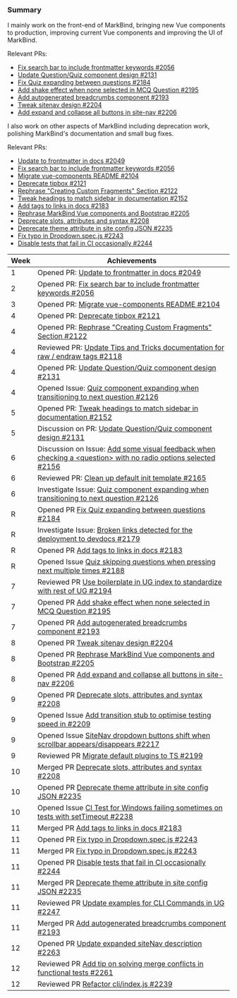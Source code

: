 ### Summary

I mainly work on the front-end of MarkBind, bringing new Vue components to production, improving current Vue components and improving the UI of MarkBind.

Relevant PRs:
- [Fix search bar to include frontmatter keywords #2056](https://github.com/MarkBind/markbind/pull/2056)
- [Update Question/Quiz component design #2131](https://github.com/MarkBind/markbind/pull/2131)
- [Fix Quiz expanding between questions #2184](https://github.com/MarkBind/markbind/pull/2184)
- [Add shake effect when none selected in MCQ Question #2195](https://github.com/MarkBind/markbind/pull/2195)
- [Add autogenerated breadcrumbs component #2193](https://github.com/MarkBind/markbind/pull/2193)
- [Tweak sitenav design #2204](https://github.com/MarkBind/markbind/pull/2204)
- [Add expand and collapse all buttons in site-nav #2206](https://github.com/MarkBind/markbind/pull/2206)

I also work on other aspects of MarkBind including deprecation work, polishing MarkBind's documentation and small bug fixes.

Relevant PRs:
- [Update to frontmatter in docs #2049](https://github.com/MarkBind/markbind/pull/2049)
- [Fix search bar to include frontmatter keywords #2056](https://github.com/MarkBind/markbind/pull/2056)
- [Migrate vue-components README #2104](https://github.com/MarkBind/markbind/pull/2104)
- [Deprecate tipbox #2121](https://github.com/MarkBind/markbind/pull/2121)
- [Rephrase "Creating Custom Fragments" Section #2122](https://github.com/MarkBind/markbind/pull/2122)
- [Tweak headings to match sidebar in documentation #2152](https://github.com/MarkBind/markbind/pull/2152)
- [Add tags to links in docs #2183](https://github.com/MarkBind/markbind/pull/2183)
- [Rephrase MarkBind Vue components and Bootstrap #2205](https://github.com/MarkBind/markbind/pull/2205)
- [Deprecate slots, attributes and syntax #2208](https://github.com/MarkBind/markbind/pull/2208)
- [Deprecate theme attribute in site config JSON #2235](https://github.com/MarkBind/markbind/pull/2235)
- [Fix typo in Dropdown.spec.js #2243](https://github.com/MarkBind/markbind/pull/2243)
- [Disable tests that fail in CI occasionally #2244](https://github.com/MarkBind/markbind/pull/2244)

| Week | Achievements |
| ---- | ------------ |
| 1 | Opened PR: [Update to frontmatter in docs #2049](https://github.com/MarkBind/markbind/pull/2049) |
| 2 | Opened PR: [Fix search bar to include frontmatter keywords #2056](https://github.com/MarkBind/markbind/pull/2056) |
| 3 | Opened PR: [Migrate vue-components README #2104](https://github.com/MarkBind/markbind/pull/2104) |
| 4 | Opened PR: [Deprecate tipbox #2121](https://github.com/MarkBind/markbind/pull/2121) |
| 4 | Opened PR: [Rephrase "Creating Custom Fragments" Section #2122](https://github.com/MarkBind/markbind/pull/2122) |
| 4 | Reviewed PR: [Update Tips and Tricks documentation for raw / endraw tags #2118](https://github.com/MarkBind/markbind/pull/2118) |
| 4 | Opened PR: [Update Question/Quiz component design #2131](https://github.com/MarkBind/markbind/pull/2131) |
| 4 | Opened Issue: [Quiz component expanding when transitioning to next question #2126](https://github.com/MarkBind/markbind/issues/2126) |
| 5 | Opened PR: [Tweak headings to match sidebar in documentation #2152](https://github.com/MarkBind/markbind/pull/2152)
| 5 | Discussion on PR: [Update Question/Quiz component design #2131](https://github.com/MarkBind/markbind/pull/2131)
| 6 | Discussion on Issue: [Add some visual feedback when checking a \<question> with no radio options selected #2156](https://github.com/MarkBind/markbind/issues/2156)
| 6 | Reviewed PR: [Clean up default init template #2165](https://github.com/MarkBind/markbind/pull/2165)
| 6 | Investigate Issue: [Quiz component expanding when transitioning to next question #2126](https://github.com/MarkBind/markbind/issues/2126) |
| R | Opened PR [Fix Quiz expanding between questions #2184](https://github.com/MarkBind/markbind/pull/2184)
| R | Investigate Issue: [Broken links detected for the deployment to devdocs #2179](https://github.com/MarkBind/markbind/issues/2179)
| R | Opened PR [Add tags to links in docs #2183](https://github.com/MarkBind/markbind/pull/2183)
| R | Opened Issue [Quiz skipping questions when pressing next multiple times #2188](https://github.com/MarkBind/markbind/issues/2188)
| 7 | Reviewed PR [Use boilerplate in UG index to standardize with rest of UG #2194](https://github.com/MarkBind/markbind/pull/2194)
| 7 | Opened PR [Add shake effect when none selected in MCQ Question #2195](https://github.com/MarkBind/markbind/pull/2195)
| 7 | Opened PR [Add autogenerated breadcrumbs component #2193](https://github.com/MarkBind/markbind/pull/2193)
| 8 | Opened PR [Tweak sitenav design #2204](https://github.com/MarkBind/markbind/pull/2204)
| 8 | Opened PR [Rephrase MarkBind Vue components and Bootstrap #2205](https://github.com/MarkBind/markbind/pull/2205)
| 8 | Opened PR [Add expand and collapse all buttons in site-nav #2206](https://github.com/MarkBind/markbind/pull/2206)
| 9 | Opened PR [Deprecate slots, attributes and syntax #2208](https://github.com/MarkBind/markbind/pull/2208)
| 9 | Opened Issue [Add transition stub to optimise testing speed in #2209](https://github.com/MarkBind/markbind/issues/2209)
| 9 | Opened Issue [SiteNav dropdown buttons shift when scrollbar appears/disappears #2217](https://github.com/MarkBind/markbind/issues/2217)
| 9 | Reviewed PR [Migrate default plugins to TS #2199](https://github.com/MarkBind/markbind/pull/2199)
| 10 | Merged PR [Deprecate slots, attributes and syntax #2208](https://github.com/MarkBind/markbind/pull/2208)
| 10 | Opened PR [Deprecate theme attribute in site config JSON #2235](https://github.com/MarkBind/markbind/pull/2235)
| 10 | Opened Issue [CI Test for Windows failing sometimes on tests with setTimeout #2238](https://github.com/MarkBind/markbind/issues/2238)
| 11 | Merged PR [Add tags to links in docs #2183](https://github.com/MarkBind/markbind/pull/2183)
| 11 | Opened PR [Fix typo in Dropdown.spec.js #2243](https://github.com/MarkBind/markbind/pull/2243)
| 11 | Merged PR [Fix typo in Dropdown.spec.js #2243](https://github.com/MarkBind/markbind/pull/2243)
| 11 | Opened PR [Disable tests that fail in CI occasionally #2244](https://github.com/MarkBind/markbind/pull/2244)
| 11 | Merged PR [Deprecate theme attribute in site config JSON #2235](https://github.com/MarkBind/markbind/pull/2235)
| 11 | Reviewed PR [Update examples for CLI Commands in UG #2247](https://github.com/MarkBind/markbind/pull/2247)
| 11 | Merged PR [Add autogenerated breadcrumbs component #2193](https://github.com/MarkBind/markbind/pull/2193)
| 12 | Opened PR [Update expanded siteNav description #2263](https://github.com/MarkBind/markbind/pull/2263)
| 12 | Reviewed PR [Add tip on solving merge conflicts in functional tests #2261](https://github.com/MarkBind/markbind/pull/2261)
| 12 | Reviewed PR [Refactor cli/index.js #2239](https://github.com/MarkBind/markbind/pull/2239)

